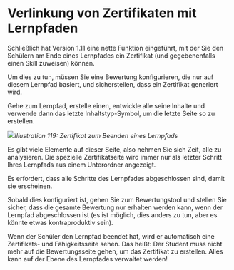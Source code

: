 # Verlinkung von Zertifikaten mit Lernpfaden

Schließlich hat Version 1.11 eine nette Funktion eingeführt, mit der Sie den Schülern am Ende eines Lernpfades ein Zertifikat \(und gegebenenfalls einen Skill zuweisen\) können.

Um dies zu tun, müssen Sie eine Bewertung konfigurieren, die nur auf diesem Lernpfad basiert, und sicherstellen, dass ein Zertifikat generiert wird.

Gehe zum Lernpfad, erstelle einen, entwickle alle seine Inhalte und verwende dann das letzte Inhaltstyp-Symbol, um die letzte Seite so zu erstellen.

![](../../.gitbook/assets/image16%20%281%29.png)_Illustration 119: Zertifikat zum Beenden eines Lernpfads_

Es gibt viele Elemente auf dieser Seite, also nehmen Sie sich Zeit, alle zu analysieren. Die spezielle Zertifikatseite wird immer nur als letzter Schritt Ihres Lernpfads aus einem Unterordner angezeigt.

Es erfordert, dass alle Schritte des Lernpfades abgeschlossen sind, damit sie erscheinen.

Sobald dies konfiguriert ist, gehen Sie zum Bewertungstool und stellen Sie sicher, dass die gesamte Bewertung nur erhalten werden kann, wenn der Lernpfad abgeschlossen ist \(es ist möglich, dies anders zu tun, aber es könnte etwas kontraproduktiv sein\).

Wenn der Schüler den Lernpfad beendet hat, wird er automatisch eine Zertifikats- und Fähigkeitsseite sehen. Das heißt: Der Student muss nicht mehr auf die Bewertungsseite gehen, um das Zertifikat zu erstellen. Alles kann auf der Ebene des Lernpfades verwaltet werden!